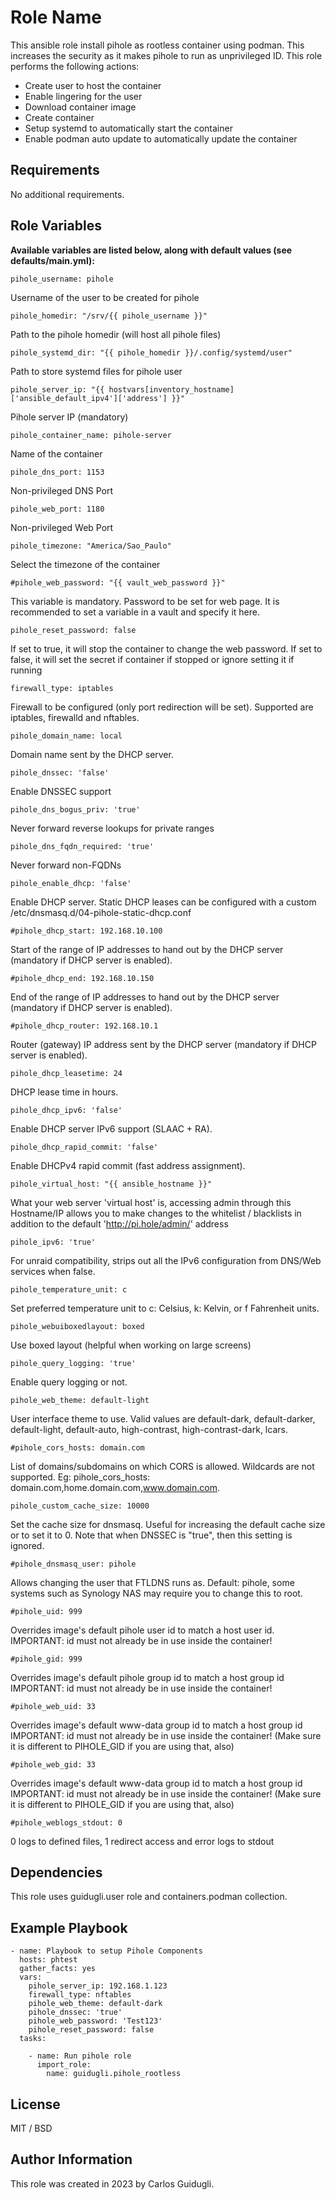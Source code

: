Role Name
=========

This ansible role install pihole as rootless container using podman. This increases the security as it makes pihole to run as unprivileged ID.
This role performs the following actions:
  - Create user to host the container
  - Enable lingering for the user
  - Download container image
  - Create container
  - Setup systemd to automatically start the container
  - Enable podman auto update to automatically update the container

Requirements
------------

No additional requirements.

Role Variables
--------------

**Available variables are listed below, along with default values (see defaults/main.yml):**

    pihole_username: pihole

Username of the user to be created for pihole

    pihole_homedir: "/srv/{{ pihole_username }}"

Path to the pihole homedir (will host all pihole files)

    pihole_systemd_dir: "{{ pihole_homedir }}/.config/systemd/user"

Path to store systemd files for pihole user

    pihole_server_ip: "{{ hostvars[inventory_hostname]['ansible_default_ipv4']['address'] }}"

Pihole server IP (mandatory)

    pihole_container_name: pihole-server

Name of the container

    pihole_dns_port: 1153

Non-privileged DNS Port

    pihole_web_port: 1180

Non-privileged Web Port

    pihole_timezone: "America/Sao_Paulo"

Select the timezone of the container

    #pihole_web_password: "{{ vault_web_password }}"

This variable is mandatory. Password to be set for web page. It is recommended to set a variable in a vault and specify it here.

    pihole_reset_password: false

If set to true, it will stop the container to change the web password.
If set to false, it will set the secret if container if stopped or ignore setting it if running

    firewall_type: iptables

Firewall to be configured (only port redirection will be set). Supported are iptables, firewalld and nftables.

    pihole_domain_name: local

Domain name sent by the DHCP server.

    pihole_dnssec: 'false'

Enable DNSSEC support

    pihole_dns_bogus_priv: 'true'

Never forward reverse lookups for private ranges

    pihole_dns_fqdn_required: 'true'

Never forward non-FQDNs

    pihole_enable_dhcp: 'false'

Enable DHCP server. Static DHCP leases can be configured with a custom /etc/dnsmasq.d/04-pihole-static-dhcp.conf

    #pihole_dhcp_start: 192.168.10.100

Start of the range of IP addresses to hand out by the DHCP server (mandatory if DHCP server is enabled).

    #pihole_dhcp_end: 192.168.10.150

End of the range of IP addresses to hand out by the DHCP server (mandatory if DHCP server is enabled).

    #pihole_dhcp_router: 192.168.10.1

Router (gateway) IP address sent by the DHCP server (mandatory if DHCP server is enabled).

    pihole_dhcp_leasetime: 24

DHCP lease time in hours.

    pihole_dhcp_ipv6: 'false'

Enable DHCP server IPv6 support (SLAAC + RA).

    pihole_dhcp_rapid_commit: 'false'

Enable DHCPv4 rapid commit (fast address assignment).

    pihole_virtual_host: "{{ ansible_hostname }}"

What your web server 'virtual host' is, accessing admin through this Hostname/IP allows you to make changes to the whitelist / blacklists in addition to the default 'http://pi.hole/admin/' address

    pihole_ipv6: 'true'

For unraid compatibility, strips out all the IPv6 configuration from DNS/Web services when false.

    pihole_temperature_unit: c

Set preferred temperature unit to c: Celsius, k: Kelvin, or f Fahrenheit units.

    pihole_webuiboxedlayout: boxed

Use boxed layout (helpful when working on large screens)

    pihole_query_logging: 'true'

Enable query logging or not.

    pihole_web_theme: default-light

User interface theme to use. Valid values are default-dark, default-darker, default-light, default-auto, high-contrast, high-contrast-dark, lcars.

    #pihole_cors_hosts: domain.com

List of domains/subdomains on which CORS is allowed. Wildcards are not supported. Eg: pihole_cors_hosts: domain.com,home.domain.com,www.domain.com.

    pihole_custom_cache_size: 10000

Set the cache size for dnsmasq. Useful for increasing the default cache size or to set it to 0. Note that when DNSSEC is "true", then this setting is ignored.

    #pihole_dnsmasq_user: pihole

Allows changing the user that FTLDNS runs as. Default: pihole, some systems such as Synology NAS may require you to change this to root.

    #pihole_uid: 999

Overrides image's default pihole user id to match a host user id.
IMPORTANT: id must not already be in use inside the container!

    #pihole_gid: 999

Overrides image's default pihole group id to match a host group id
IMPORTANT: id must not already be in use inside the container!

    #pihole_web_uid: 33

Overrides image's default www-data group id to match a host group id
IMPORTANT: id must not already be in use inside the container!
(Make sure it is different to PIHOLE_GID if you are using that, also)

    #pihole_web_gid: 33

Overrides image's default www-data group id to match a host group id
IMPORTANT: id must not already be in use inside the container!
(Make sure it is different to PIHOLE_GID if you are using that, also)

    #pihole_weblogs_stdout: 0

0 logs to defined files, 1 redirect access and error logs to stdout


Dependencies
------------

This role uses guidugli.user role and containers.podman collection.

Example Playbook
----------------

    - name: Playbook to setup Pihole Components
      hosts: phtest
      gather_facts: yes
      vars:
        pihole_server_ip: 192.168.1.123
        firewall_type: nftables
        pihole_web_theme: default-dark
        pihole_dnssec: 'true'
        pihole_web_password: 'Test123'
        pihole_reset_password: false
      tasks:
    
        - name: Run pihole role
          import_role:
            name: guidugli.pihole_rootless

License
-------

MIT / BSD

Author Information
------------------

This role was created in 2023 by Carlos Guidugli.
